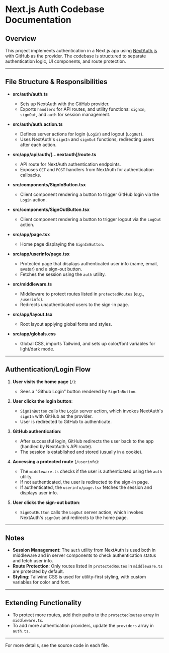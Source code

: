 # Next.js Auth Codebase Documentation

## Overview

This project implements authentication in a Next.js app using [NextAuth.js](https://next-auth.js.org/) with GitHub as the provider. The codebase is structured to separate authentication logic, UI components, and route protection.

---

## File Structure & Responsibilities

- **src/auth/auth.ts**

  - Sets up NextAuth with the GitHub provider.
  - Exports `handlers` for API routes, and utility functions: `signIn`, `signOut`, and `auth` for session management.

- **src/auth/auth.action.ts**

  - Defines server actions for login (`Login`) and logout (`LogOut`).
  - Uses NextAuth's `signIn` and `signOut` functions, redirecting users after each action.

- **src/app/api/auth/[...nextauth]/route.ts**

  - API route for NextAuth authentication endpoints.
  - Exposes `GET` and `POST` handlers from NextAuth for authentication callbacks.

- **src/components/SignInButton.tsx**

  - Client component rendering a button to trigger GitHub login via the `Login` action.

- **src/components/SignOutButton.tsx**

  - Client component rendering a button to trigger logout via the `LogOut` action.

- **src/app/page.tsx**

  - Home page displaying the `SignInButton`.

- **src/app/userinfo/page.tsx**

  - Protected page that displays authenticated user info (name, email, avatar) and a sign-out button.
  - Fetches the session using the `auth` utility.

- **src/middleware.ts**

  - Middleware to protect routes listed in `protectedRoutes` (e.g., `/userinfo`).
  - Redirects unauthenticated users to the sign-in page.

- **src/app/layout.tsx**

  - Root layout applying global fonts and styles.

- **src/app/globals.css**
  - Global CSS, imports Tailwind, and sets up color/font variables for light/dark mode.

---

## Authentication/Login Flow

1. **User visits the home page** (`/`):

   - Sees a "Github Login" button rendered by `SignInButton`.

2. **User clicks the login button**:

   - `SignInButton` calls the `Login` server action, which invokes NextAuth's `signIn` with GitHub as the provider.
   - User is redirected to GitHub to authenticate.

3. **GitHub authentication**:

   - After successful login, GitHub redirects the user back to the app (handled by NextAuth's API route).
   - The session is established and stored (usually in a cookie).

4. **Accessing a protected route** (`/userinfo`):

   - The `middleware.ts` checks if the user is authenticated using the `auth` utility.
   - If not authenticated, the user is redirected to the sign-in page.
   - If authenticated, the `userinfo/page.tsx` fetches the session and displays user info.

5. **User clicks the sign-out button**:
   - `SignOutButton` calls the `LogOut` server action, which invokes NextAuth's `signOut` and redirects to the home page.

---

## Notes

- **Session Management**: The `auth` utility from NextAuth is used both in middleware and in server components to check authentication status and fetch user info.
- **Route Protection**: Only routes listed in `protectedRoutes` in `middleware.ts` are protected by default.
- **Styling**: Tailwind CSS is used for utility-first styling, with custom variables for color and font.

---

## Extending Functionality

- To protect more routes, add their paths to the `protectedRoutes` array in `middleware.ts`.
- To add more authentication providers, update the `providers` array in `auth.ts`.

---

For more details, see the source code in each file.

